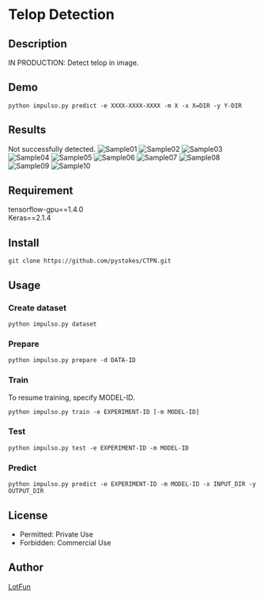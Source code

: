 # __Telop Detection__

## Description
IN PRODUCTION: Detect telop in image.

## Demo
```
python impulso.py predict -e XXXX-XXXX-XXXX -m X -x X=DIR -y Y-DIR
```

## Results
Not successfully detected. 
![Sample01](https://github.com/pystokes/CTPN/blob/master/tmp/output/figures/sample01.jpg)
![Sample02](https://github.com/pystokes/CTPN/blob/master/tmp/output/figures/sample02.jpg)
![Sample03](https://github.com/pystokes/CTPN/blob/master/tmp/output/figures/sample03.jpg)
![Sample04](https://github.com/pystokes/CTPN/blob/master/tmp/output/figures/sample04.jpg)
![Sample05](https://github.com/pystokes/CTPN/blob/master/tmp/output/figures/sample05.jpg)
![Sample06](https://github.com/pystokes/CTPN/blob/master/tmp/output/figures/sample06.jpg)
![Sample07](https://github.com/pystokes/CTPN/blob/master/tmp/output/figures/sample07.jpg)
![Sample08](https://github.com/pystokes/CTPN/blob/master/tmp/output/figures/sample08.jpg)
![Sample09](https://github.com/pystokes/CTPN/blob/master/tmp/output/figures/sample09.jpg)
![Sample10](https://github.com/pystokes/CTPN/blob/master/tmp/output/figures/sample10.jpg)

## Requirement
tensorflow-gpu==1.4.0  
Keras==2.1.4  

## Install
```
git clone https://github.com/pystokes/CTPN.git
```

## Usage
### Create dataset
```
python impulso.py dataset
```

### Prepare
```
python impulso.py prepare -d DATA-ID
```

### Train
To resume training, specify MODEL-ID.
```
python impulso.py train -e EXPERIMENT-ID [-m MODEL-ID]
```

### Test
```
python impulso.py test -e EXPERIMENT-ID -m MODEL-ID
```

### Predict
```
python impulso.py predict -e EXPERIMENT-ID -m MODEL-ID -x INPUT_DIR -y OUTPUT_DIR
```

## License
- Permitted: Private Use  
- Forbidden: Commercial Use  

## Author
[LotFun](https://github.com/pystokes)
